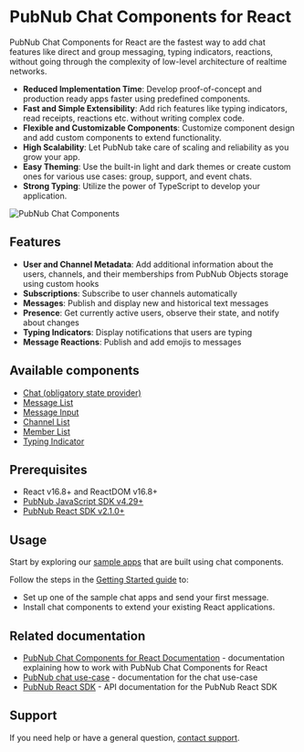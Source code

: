 # PubNub Chat Components for React

PubNub Chat Components for React are the fastest way to add chat features like direct and group
messaging, typing indicators, reactions, without going through the complexity of low-level
architecture of realtime networks.

* **Reduced Implementation Time**: Develop proof-of-concept and production ready apps faster using
  predefined components.
* **Fast and Simple Extensibility**: Add rich features like typing indicators, read receipts,
  reactions etc. without writing complex code.
* **Flexible and Customizable Components**: Customize component design and add custom components to
  extend functionality.
* **High Scalability**: Let PubNub take care of scaling and reliability as you grow your app.
* **Easy Theming**: Use the built-in light and dark themes or create custom ones for various use
  cases: group, support, and event chats.
* **Strong Typing**: Utilize the power of TypeScript to develop your application.

![PubNub Chat Components](https://i.imgur.com/992eLO8.png)

## Features

* **User and Channel Metadata**: Add additional information about the users, channels, and their
  memberships from PubNub Objects storage using custom hooks
* **Subscriptions**: Subscribe to user channels automatically
* **Messages**: Publish and display new and historical text messages
* **Presence**: Get currently active users, observe their state, and notify about changes
* **Typing Indicators**: Display notifications that users are typing
* **Message Reactions**: Publish and add emojis to messages

## Available components

* [Chat (obligatory state provider)](https://pubnub.github.io/react-chat-components/docs/?path=/docs/components-chat-provider--default)
* [Message List](https://pubnub.github.io/react-chat-components/docs/?path=/docs/components-message-list--default)
* [Message Input](https://pubnub.github.io/react-chat-components/docs/?path=/docs/components-message-input--default)
* [Channel List](https://pubnub.github.io/react-chat-components/docs/?path=/docs/components-channel-list--default)
* [Member List](https://pubnub.github.io/react-chat-components/docs/?path=/docs/components-member-list--default)
* [Typing Indicator](https://pubnub.github.io/react-chat-components/docs/?path=/docs/components-typing-indicator--default)

## Prerequisites

* React v16.8+ and ReactDOM v16.8+
* [PubNub JavaScript SDK v4.29+](https://www.pubnub.com/docs/sdks/javascript/)
* [PubNub React SDK v2.1.0+](https://www.pubnub.com/docs/chat/react/setup)

## Usage

Start by exploring our [sample apps](https://pubnub.github.io/react-chat-components/samples) that are built using chat components.

Follow the steps in the [Getting Started guide](https://pubnub.github.io/react-chat-components/docs/?path=/docs/introduction-getting-started--page) to:

* Set up one of the sample chat apps and send your first message.
* Install chat components to extend your existing React applications.

## Related documentation

* [PubNub Chat Components for React Documentation](https://pubnub.github.io/react-chat-components/docs/) - documentation explaining how to work with PubNub Chat Components for React
* [PubNub chat use-case](https://www.pubnub.com/docs/chat/overview) - documentation for the
  chat use-case
* [PubNub React SDK](https://www.pubnub.com/docs/chat/react/setup) - API documentation for the
  PubNub React SDK

## Support

If you need help or have a general question, [contact support](mailto:support@pubnub.com).
